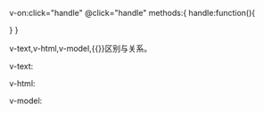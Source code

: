 v-on:click="handle"
@click="handle"
methods:{
  handle:function(){

  }
}

v-text,v-html,v-model,{{}}区别与关系。

v-text:

v-html:

v-model:
